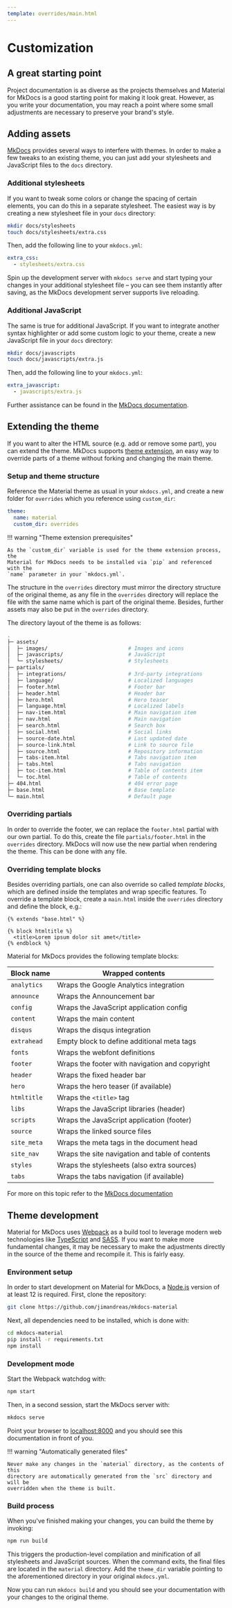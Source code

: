 ```yaml
---
template: overrides/main.html
---
```


# Customization

## A great starting point

Project documentation is as diverse as the projects themselves and Material for
MkDocs is a good starting point for making it look great. However, as you write
your documentation, you may reach a point where some small adjustments are
necessary to preserve your brand's style.

## Adding assets

[MkDocs][1] provides several ways to interfere with themes. In order to make a
few tweaks to an existing theme, you can just add your stylesheets and
JavaScript files to the `docs` directory.

  [1]: https://www.mkdocs.org

### Additional stylesheets

If you want to tweak some colors or change the spacing of certain elements,
you can do this in a separate stylesheet. The easiest way is by creating a
new stylesheet file in your `docs` directory:

``` sh
mkdir docs/stylesheets
touch docs/stylesheets/extra.css
```

Then, add the following line to your `mkdocs.yml`:

``` yaml
extra_css:
  - stylesheets/extra.css
```

Spin up the development server with `mkdocs serve` and start typing your
changes in your additional stylesheet file – you can see them instantly after
saving, as the MkDocs development server supports live reloading.

### Additional JavaScript

The same is true for additional JavaScript. If you want to integrate another
syntax highlighter or add some custom logic to your theme, create a new
JavaScript file in your `docs` directory:

``` sh
mkdir docs/javascripts
touch docs/javascripts/extra.js
```

Then, add the following line to your `mkdocs.yml`:

``` yaml
extra_javascript:
  - javascripts/extra.js
```

Further assistance can be found in the [MkDocs documentation][2].

  [2]: https://www.mkdocs.org/user-guide/styling-your-docs/#customizing-a-theme

## Extending the theme

If you want to alter the HTML source (e.g. add or remove some part), you can
extend the theme. MkDocs supports [theme extension][3], an easy way to override
parts of a theme without forking and changing the main theme.

  [3]: https://www.mkdocs.org/user-guide/styling-your-docs/#using-the-theme-custom_dir

### Setup and theme structure

Reference the Material theme as usual in your `mkdocs.yml`, and create a
new folder for `overrides` which you reference using `custom_dir`:

``` yaml
theme:
  name: material
  custom_dir: overrides
```

!!! warning "Theme extension prerequisites"

    As the `custom_dir` variable is used for the theme extension process, the
    Material for MkDocs needs to be installed via `pip` and referenced with the
    `name` parameter in your `mkdocs.yml`.

The structure in the `overrides` directory must mirror the directory structure
of the original theme, as any file in the `overrides` directory will replace the
file with the same name which is part of the original theme. Besides, further
assets may also be put in the `overrides` directory.

The directory layout of the theme is as follows:

``` sh
.
├─ assets/
│  ├─ images/                          # Images and icons
│  ├─ javascripts/                     # JavaScript
│  └─ stylesheets/                     # Stylesheets
├─ partials/
│  ├─ integrations/                    # 3rd-party integrations
│  ├─ language/                        # Localized languages
│  ├─ footer.html                      # Footer bar
│  ├─ header.html                      # Header bar
│  ├─ hero.html                        # Hero teaser
│  ├─ language.html                    # Localized labels
│  ├─ nav-item.html                    # Main navigation item
│  ├─ nav.html                         # Main navigation
│  ├─ search.html                      # Search box
│  ├─ social.html                      # Social links
│  ├─ source-date.html                 # Last updated date
│  ├─ source-link.html                 # Link to source file
│  ├─ source.html                      # Repository information
│  ├─ tabs-item.html                   # Tabs navigation item
│  ├─ tabs.html                        # Tabs navigation
│  ├─ toc-item.html                    # Table of contents item
│  └─ toc.html                         # Table of contents
├─ 404.html                            # 404 error page
├─ base.html                           # Base template
└─ main.html                           # Default page
```

### Overriding partials

In order to override the footer, we can replace the `footer.html` partial with
our own partial. To do this, create the file `partials/footer.html` in the
`overrides` directory. MkDocs will now use the new partial when rendering the
theme. This can be done with any file.

### Overriding template blocks

Besides overriding partials, one can also override so called *template blocks*,
which are defined inside the templates and wrap specific features. To override a
template block, create a `main.html` inside the `overrides` directory and define
the block, e.g.:

``` jinja
{% extends "base.html" %}

{% block htmltitle %}
  <title>Lorem ipsum dolor sit amet</title>
{% endblock %}
```

Material for MkDocs provides the following template blocks:

| Block name   | Wrapped contents                                |
| ------------ | ----------------------------------------------- |
| `analytics`  | Wraps the Google Analytics integration          |
| `announce`   | Wraps the Announcement bar                      |
| `config`     | Wraps the JavaScript application config         |
| `content`    | Wraps the main content                          |
| `disqus`     | Wraps the disqus integration                    |
| `extrahead`  | Empty block to define additional meta tags      |
| `fonts`      | Wraps the webfont definitions                   |
| `footer`     | Wraps the footer with navigation and copyright  |
| `header`     | Wraps the fixed header bar                      |
| `hero`       | Wraps the hero teaser (if available)            |
| `htmltitle`  | Wraps the `<title>` tag                         |
| `libs`       | Wraps the JavaScript libraries (header)         |
| `scripts`    | Wraps the JavaScript application (footer)       |
| `source`     | Wraps the linked source files                   |
| `site_meta`  | Wraps the meta tags in the document head        |
| `site_nav`   | Wraps the site navigation and table of contents |
| `styles`     | Wraps the stylesheets (also extra sources)      |
| `tabs`       | Wraps the tabs navigation (if available)        |

For more on this topic refer to the [MkDocs documentation][4]

  [4]: https://www.mkdocs.org/user-guide/styling-your-docs/#overriding-template-blocks

## Theme development

Material for MkDocs uses [Webpack][5] as a build tool to leverage modern web
technologies like [TypeScript][6] and [SASS][7]. If you want to make more
fundamental changes, it may be necessary to make the adjustments directly in
the source of the theme and recompile it. This is fairly easy.

  [5]: https://webpack.js.org/
  [6]: https://www.typescriptlang.org/
  [7]: https://sass-lang.com

### Environment setup

In order to start development on Material for MkDocs, a [Node.js][8] version of
at least 12 is required. First, clone the repository:

``` sh
git clone https://github.com/jimandreas/mkdocs-material
```

Next, all dependencies need to be installed, which is done with:

``` sh
cd mkdocs-material
pip install -r requirements.txt
npm install
```

  [8]: https://nodejs.org

### Development mode

Start the Webpack watchdog with:

``` sh
npm start
```

Then, in a second session, start the MkDocs server with:

```sh
mkdocs serve
```

Point your browser to [localhost:8000][9] and you should see this documentation in front of you.

!!! warning "Automatically generated files"

    Never make any changes in the `material` directory, as the contents of this
    directory are automatically generated from the `src` directory and will be
    overridden when the theme is built.

  [9]: http://localhost:8000

### Build process

When you've finished making your changes, you can build the theme by invoking:

``` sh
npm run build
```

This triggers the production-level compilation and minification of all
stylesheets and JavaScript sources. When the command exits, the final files are
located in the `material` directory. Add the `theme_dir` variable pointing to
the aforementioned directory in your original `mkdocs.yml`.

Now you can run `mkdocs build` and you should see your documentation with your
changes to the original theme.
